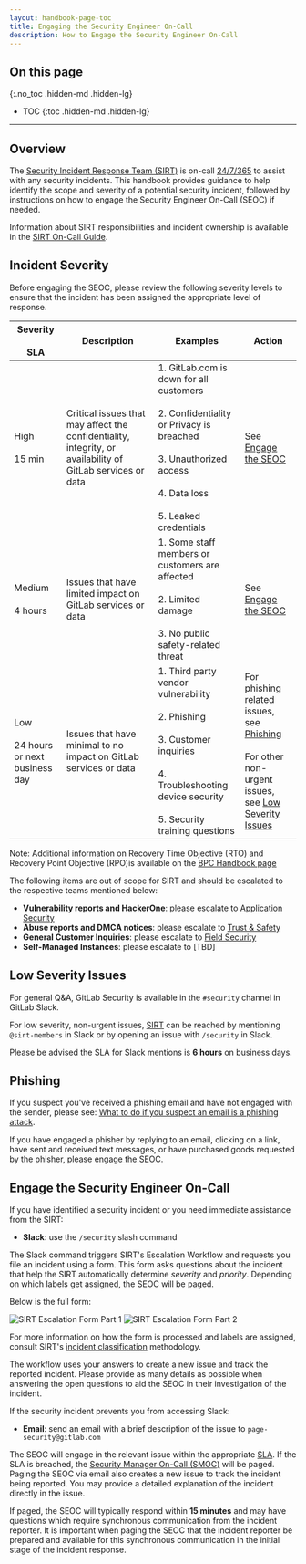 ```yaml
---
layout: handbook-page-toc
title: Engaging the Security Engineer On-Call
description: How to Engage the Security Engineer On-Call
---
```


## On this page
{:.no_toc .hidden-md .hidden-lg}

- TOC
{:toc .hidden-md .hidden-lg}

- - -

## Overview

The [Security Incident Response Team (SIRT)](/handbook/engineering/security/security-operations/sirt) is on-call [24/7/365](/handbook/on-call/#security-team-on-call-rotation) to assist with any security incidents. This handbook provides guidance to help identify the scope and severity of a potential security incident, followed by instructions on how to engage the Security Engineer On-Call (SEOC) if needed.

Information about SIRT responsibilities and incident ownership is available in the [SIRT On-Call Guide](/handbook/engineering/security/secops-oncall.html).

## Incident Severity

Before engaging the SEOC, please review the following severity levels to ensure that the incident has been assigned the appropriate level of response.

| Severity<br><br>SLA | Description | Examples | Action |
| ------------ | ----------- | -------- | ------ |
| High<br><br>15 min | Critical issues that may affect the confidentiality, integrity, or availability of GitLab services or data | 1. GitLab.com is down for all customers<br><br>2. Confidentiality or Privacy is breached<br><br>3. Unauthorized access<br><br>4. Data loss<br><br>5. Leaked credentials | See [Engage the SEOC](#engage-the-security-engineer-on-call) |
| Medium<br><br>4 hours | Issues that have limited impact on GitLab services or data | 1. Some staff members or customers are affected<br><br>2. Limited damage<br><br>3. No public safety-related threat | See [Engage the SEOC](#engage-the-security-engineer-on-call) |
| Low<br><br>24 hours or next business day | Issues that have minimal to no impact on GitLab services or data | 1. Third party vendor vulnerability<br><br>2. Phishing<br><br>3. Customer inquiries<br><br>4. Troubleshooting device security<br><br>5. Security training questions | For phishing related issues, see [Phishing](#phishing)<br><br>For other non-urgent issues, see [Low Severity Issues](#low-severity-issues) |

Note: Additional information on Recovery Time Objective (RTO) and Recovery Point Objective (RPO)is available on the [BPC Handbook page](/handbook/business-technology/gitlab-business-continuity-plan/)

The following items are out of scope for SIRT and should be escalated to the respective teams mentioned below:

- **Vulnerability reports and HackerOne**: please escalate to [Application Security](/handbook/engineering/security/#vulnerability-reports-and-hackerone)
- **Abuse reports and DMCA notices**: please escalate to [Trust & Safety](/handbook/engineering/security/security-operations/trustandsafety)
- **General Customer Inquiries**: please escalate to [Field Security](/handbook/engineering/security/security-assurance/field-security/)
- **Self-Managed Instances**: please escalate to [TBD]

## Low Severity Issues

For general Q&A, GitLab Security is available in the `#security` channel in GitLab Slack.

For low severity, non-urgent issues, [SIRT](/handbook/engineering/security/security-operations/sirt) can be reached by mentioning `@sirt-members` in Slack or by opening an issue with `/security` in Slack.

Please be advised the SLA for Slack mentions is **6 hours** on business days.

## Phishing

If you suspect you've received a phishing email and have not engaged with the sender, please see: [What to do if you suspect an email is a phishing attack](/handbook/security/#what-to-do-if-you-suspect-an-email-is-a-phishing-attack).

If you have engaged a phisher by replying to an email, clicking on a link, have sent and received text messages, or have purchased goods requested by the phisher, please [engage the SEOC](#engage-the-security-engineer-on-call).

## Engage the Security Engineer On-Call

If you have identified a security incident or you need immediate assistance from the SIRT:

- **Slack**: use the `/security` slash command

The Slack command triggers SIRT's Escalation Workflow and requests you file an incident using a form. This form asks questions about the incident that help the SIRT automatically determine *severity* and *priority*. Depending on which labels get assigned, the SEOC will be paged. 

Below is the full form:

![SIRT Escalation Form Part 1](images/workflow1.png) ![SIRT Escalation Form Part 2](images/workflow2.png)

For more information on how the form is processed and labels are assigned, consult SIRT's [incident classification](/handbook/engineering/security/security-operations/sirt/severity-matrix.html) methodology.

The workflow uses your answers to create a new issue and track the reported incident. Please provide as many details as possible when answering the open questions to aid the SEOC in their investigation of the incident.

If the security incident prevents you from accessing Slack:

- **Email**: send an email with a brief description of the issue to `page-security@gitlab.com`

The SEOC will engage in the relevant issue within the appropriate [SLA](/handbook/on-call/#security-team-on-call-rotation). If the SLA is breached, the [Security Manager On-Call (SMOC)](/handbook/on-call/#security-managers) will be paged. Paging the SEOC via email also creates a new issue to track the incident being reported. You may provide a detailed explanation of the incident directly in the issue.

If paged, the SEOC will typically respond within **15 minutes** and may have questions which require synchronous communication from the incident reporter. It is important when paging the SEOC that the incident reporter be prepared and available for this synchronous communication in the initial stage of the incident response.
